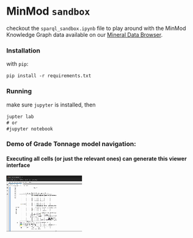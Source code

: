 # MinMod `sandbox`

checkout the `sparql_sandbox.ipynb` file to play around with the MinMod Knowledge Graph data available on our [Mineral Data Browser](https://minmod.isi.edu/). 

### Installation
with `pip`:
```
pip install -r requirements.txt
```

### Running 
make sure `jupyter` is installed, then
```
jupter lab
# or
#jupyter notebook
```

### Demo of Grade Tonnage model navigation:
#### Executing all cells (or just the relevant ones) can generate this viewer interface
![](demo_imgs/nickel_grade_tonnage.gif)
